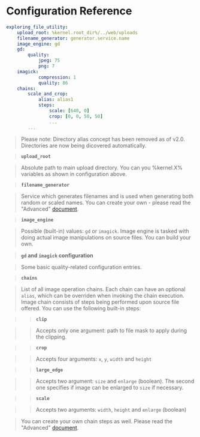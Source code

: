 Configuration Reference
===

```YAML
exploring_file_utility:
    upload_root: %kernel.root_dir%/../web/uploads
    filename_generator: generator.service.name
    image_engine: gd
    gd:
        quality:
            jpeg: 75
            png: 7
    imagick:
            compression: 1
            quality: 86
    chains:
        scale_and_crop:
            alias: alias1
            steps:
                scale: [640, 0]
                crop: [0, 0, 50, 50]
                ...
        ...
```

> Please note: Directory alias concept has been removed as of v2.0. Directories are now being dicovered automatically.

> **`upload_root`**

> Absolute path to main upload directory. You can you %kernel.X% variables as shown in configuration above.

> **`filename_generator`**

> Service which generates filenames and is used when generating both random or scaled names. You can create your own - please read the "Advanced" [document](/Resources/doc/advances.md).

> **`image_engine`**

> Possible (built-in) values: `gd` or `imagick`. Image engine is tasked with doing actual image manipulations on source files.
> You can build your own.

> **`gd` and `imagick` configuration**

> Some basic quality-related configuration entries.

> **`chains`**

> List of all image operation chains. Each chain can have an optional `alias`, which can be overriden when invoking the chain execution.
> Image chain consists of steps being performed upon source file offered. You can use the following built-in steps:

> > **`clip`**

> > Accepts only one argument: path to file mask to apply during the clipping.

> > **`crop`**

> > Accepts four arguments: `x`, `y`, `width` and `height`

> > **`large_edge`**

> > Accepts two argument: `size` and `enlarge` (boolean). The second one specifies if image can be enlarged to `size` if necessary.

> > **`scale`**

> > Accepts two arguments: `width`, `height` and `enlarge` (boolean)

> You can create your own chain steps as well. Please read the "Advanced" [document](/Resources/doc/advances.md).
